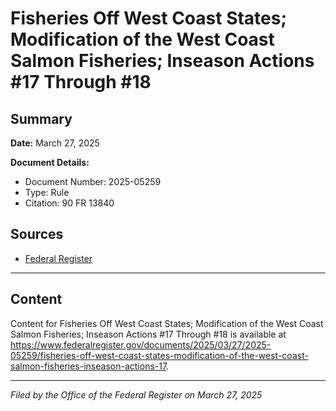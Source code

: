 # Fisheries Off West Coast States; Modification of the West Coast Salmon Fisheries; Inseason Actions #17 Through #18

## Summary

**Date:** March 27, 2025

**Document Details:**
- Document Number: 2025-05259
- Type: Rule
- Citation: 90 FR 13840

## Sources
- [Federal Register](https://www.federalregister.gov/documents/2025/03/27/2025-05259/fisheries-off-west-coast-states-modification-of-the-west-coast-salmon-fisheries-inseason-actions-17)

---

## Content

Content for Fisheries Off West Coast States; Modification of the West Coast Salmon Fisheries; Inseason Actions #17 Through #18 is available at https://www.federalregister.gov/documents/2025/03/27/2025-05259/fisheries-off-west-coast-states-modification-of-the-west-coast-salmon-fisheries-inseason-actions-17.

---

*Filed by the Office of the Federal Register on March 27, 2025*
